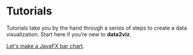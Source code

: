 # Tutorials

Tutorials take you by the hand through a series of steps to 
create a data visualization. Start here if you’re new 
to **data2viz**.


[Let's make a JavaFX bar chart](javafx-bar-chart/javafx-bar-chart.md).

